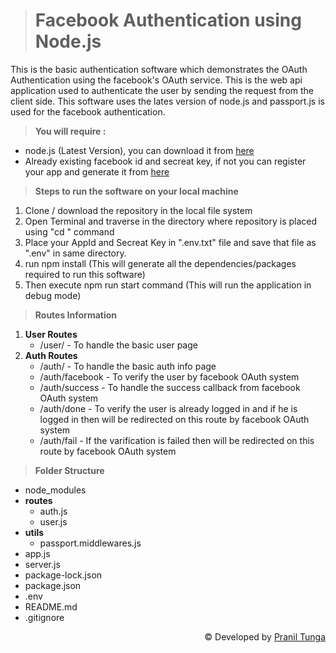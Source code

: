> # Facebook Authentication using Node.js

<p>
    This is the basic authentication software which demonstrates the OAuth Authentication using the facebook's OAuth service.
    This is the web api application used to authenticate the user by sending the request from the client side.
    This software uses the lates version of node.js and passport.js is used for the facebook authentication.
</p>

> <b>    You will require : </b>

<ul>
    <li> 
        node.js (Latest Version), you can download it from <a href="https://nodejs.org/en/download/">here</a>
    </li>
    <li> 
        Already existing facebook id and secreat key, if not you can register your app and generate it from <a href="https://developers.facebook.com/">here</a>
    </li>
</ul>

> <b>    Steps to run the software on your local machine</b>

<ol>
    <li> 
        Clone / download the repository in the local file system
    </li>
    <li> 
        Open Terminal and traverse in the directory where repository is placed using "cd " command
    </li>
    <li> 
        Place your AppId and Secreat Key in ".env.txt" file and save that file as ".env" in same directory.
    </li>
    <li> 
        run npm install (This will generate all the dependencies/packages required to run this software)
    </li>
    <li> 
        Then execute npm run start command (This will run the application in debug mode)
    </li>
</ol>

> <b> Routes Information </b>

<ol>
    <li>
        <b>User Routes</b>
        <ul>
            <li> 
                /user/ - To handle the basic user page
            </li>
        </ul>
    </li>
    <li>
        <b>Auth Routes</b>
        <ul>
            <li> 
                /auth/ - To handle the basic auth info page
            </li>
            <li> 
                /auth/facebook - To verify the user by facebook OAuth system
            </li>
             <li> 
                /auth/success - To handle the success callback from facebook OAuth system
            </li>
             <li> 
                /auth/done - To verify the user is already logged in and if he is logged in then will be redirected on this route by facebook OAuth system
            </li>
             <li> 
                /auth/fail - If the varification is failed then will be redirected on this route by facebook OAuth system
            </li>
        </ul>
    </li>
</ol>

> <b> Folder Structure </b>
<ul>
    <li>node_modules</li>
    <li>
        <b>routes</b>
        <ul>
            <li> 
                auth.js
            </li>
            <li> 
                user.js
            </li>
        </ul>
    </li>
    <li>
        <b>utils</b>
        <ul>
            <li> 
                passport.middlewares.js
            </li>
        </ul>
    </li>    
    <li>app.js</li>
    <li>server.js</li>
    <li>package-lock.json</li>
    <li>package.json</li>
    <li>.env</li>
    <li>README.md</li>
    <li>.gitignore</li>
</ul>

<p>
    <span style="float:right">&copy; Developed by <a href="https://pranilism.github.io/">Pranil Tunga</a>
 </p>
